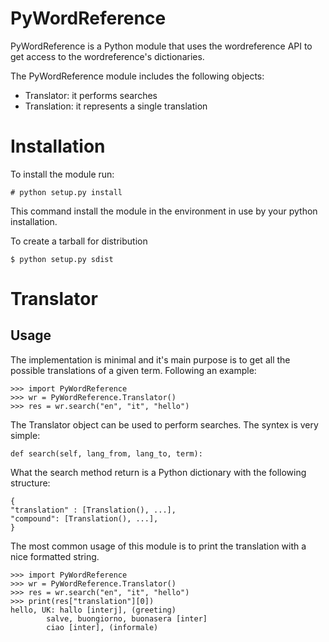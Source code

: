 # PyWordReference
PyWordReference is a Python module that uses the wordreference API
to get access to the wordreference's dictionaries.

The PyWordReference module includes the following objects:
- Translator: it performs searches
- Translation: it represents a single translation

# Installation
To install the module run:

    # python setup.py install

This command install the module in the environment in use by your python installation.

To create a tarball for distribution

    $ python setup.py sdist


# Translator
## Usage
The implementation is minimal and it's main purpose is to get
all the possible translations of a given term. Following an example:

    >>> import PyWordReference
    >>> wr = PyWordReference.Translator()
    >>> res = wr.search("en", "it", "hello")

The Translator object can be used to perform searches. The syntex is very
simple:

    def search(self, lang_from, lang_to, term):

What the search method return is a Python dictionary with
the following structure:

    {
    "translation" : [Translation(), ...],
    "compound": [Translation(), ...],
    }

The most common usage of this module is to print the translation with
a nice formatted string.

    >>> import PyWordReference
    >>> wr = PyWordReference.Translator()
    >>> res = wr.search("en", "it", "hello")
    >>> print(res["translation"][0])
    hello, UK: hallo [interj], (greeting)
            salve, buongiorno, buonasera [inter]
            ciao [inter], (informale)
